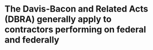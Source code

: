 # The Davis-Bacon and Related Acts (DBRA) generally apply to contractors performing on federal and federally